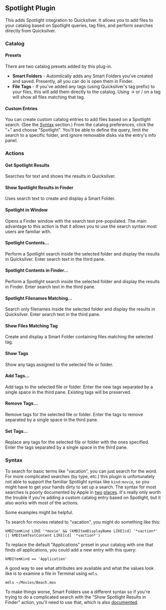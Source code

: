 ## Spotlight Plugin ##

This adds Spotlight integration to Quicksilver. It allows you to add files to your catalog based on Spotlight queries, tag files, and perform searches directly from Quicksilver.

### Catalog ###

#### Presets ####

There are two catalog presets added by this plug-in.

 * **Smart Folders** - Automtically adds any Smart Folders you've created and saved. Presently, all you can do is open them in Finder.
 * **File Tags** - If you've added any tags (using Quicksilver's tag prefix) to your files, this will add them directly to the catalog. Using → or / on a tag will show all files matching that tag.

#### Custom Entries ####

You can create custom catalog entries to add files based on a Spotlight search. (See the [Syntax](#syntax) section.) From the catalog preferences, click the "+" and choose "Spotlight". You'll be able to define the query, limit the search to a specific folder, and ignore removable disks via the entry's info panel.

### Actions ###

#### Get Spotlight Results ####

Searches for text and shows the results in Quicksilver.

#### Show Spotlight Results in Finder ####

Uses search text to create and display a Smart Folder.

#### Spotlight in Window ####

Opens a Finder window with the search text pre-populated. The main advantage to this action is that it allows you to use the search syntax most users are familiar with.

#### Spotlight Contents… ####

Perform a Spotlight search inside the selected folder and display the results in Quicksilver. Enter search text in the third pane.

#### Spotlight Contents in Finder… ####

Perform a Spotlight search inside the selected folder and display the results in Finder. Enter search text in the third pane.

#### Spotlight Filenames Matching… ####

Search only filenames inside the selected folder and display the results in Quicksilver. Enter search text in the third pane.

#### Show Files Matching Tag ####

Create and display a Smart Folder containing files matching the selected tag.

#### Show Tags ####

Show any tags assigned to the selected file or folder.

#### Add Tags… ####

Add tags to the selected file or folder. Enter the new tags separated by a single space in the third pane. Existing tags will be preserved.

#### Remove Tags… ####

Remove tags for the selected file or folder. Enter the tags to remove separated by a single space in the third pane.

#### Set Tags… ####

Replace any tags for the selected file or folder with the ones specified. Enter the tags separated by a single space in the third pane.

### Syntax ###

To search for basic terms like "vacation", you can just search for the word. For more complicated searches (by type, etc.) this plugin is unfortunately not able to support the familiar Spotlight syntax like `kind:movie`, so you might have to get your hands dirty to set up a search. The syntax for most searches is poorly documented by Apple in [two][mdqsyntax] [places][nspsyntax]. It's really only worth the trouble if you're adding a custom catalog entry based on Spotlight, but it also works with most of the actions.

Some examples might be helpful.

To search for movies related to "vacation", you might do something like this:

    kMDItemKind LIKE '*movie' && (kMDItemDisplayName LIKE[cd] '*vaction*' || kMDItemTextContent LIKE[cd] '*vaction*')

To replace the default "Applications" preset in your catalog with one that finds *all* applications, you could add a new entry with this query:

    kMDItemKind == 'Application'

A good way to see what attributes are available and what the values look like is to examine a file in Terminal using `mdls`.

    mdls ~/Movies/Beach.mov

To make things worse, Smart Folders use a different syntax so if you're trying to do a complicated search with the "Show Spotlight Results in Finder" action, you'll need to use that, which is also [documented][slqsyntax].

[mdqsyntax]: https://developer.apple.com/library/mac/#documentation/Carbon/Conceptual/SpotlightQuery/Concepts/QueryFormat.html#//apple_ref/doc/uid/TP40001849-CJBEJBHH
[nspsyntax]: https://developer.apple.com/library/mac/#documentation/Cocoa/Conceptual/Predicates/Articles/pSyntax.html#//apple_ref/doc/uid/TP40001795-SW1
[slqsyntax]: https://developer.apple.com/library/mac/#documentation/Carbon/Conceptual/SpotlightQuery/Concepts/QueryFormat.html#//apple_ref/doc/uid/TP40001849
